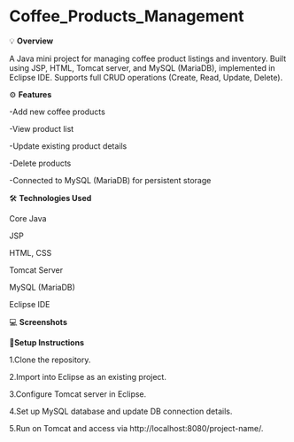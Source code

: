 # Coffee_Products_Management
💡 **Overview**

A Java mini project for managing coffee product listings and inventory. Built using JSP, HTML, Tomcat server, and MySQL (MariaDB), implemented in Eclipse IDE. Supports full CRUD operations (Create, Read, Update, Delete).

⚙️ **Features**

-Add new coffee products

-View product list

-Update existing product details

-Delete products

-Connected to MySQL (MariaDB) for persistent storage

🛠️ **Technologies Used**

Core Java

JSP

HTML, CSS

Tomcat Server

MySQL (MariaDB)

Eclipse IDE

💻 **Screenshots**


🚀**Setup Instructions**

1.Clone the repository.

2.Import into Eclipse as an existing project.

3.Configure Tomcat server in Eclipse.

4.Set up MySQL database and update DB connection details.

5.Run on Tomcat and access via http://localhost:8080/project-name/.
